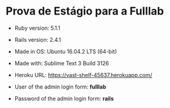 # Prova de Estágio para a Fulllab

* Ruby version: 5.1.1

* Rails version: 2.4.1

* Made in OS: Ubuntu 16.04.2 LTS (64-bit)

* Made with: Sublime Text 3 Build 3126

* Heroku URL: https://vast-shelf-45637.herokuapp.com/

* User of the admin login form: **fulllab**

* Password of the admin login form: **rails**